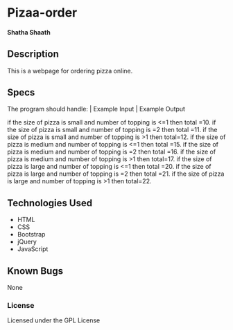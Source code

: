 # Pizaa-order


#### Shatha Shaath

## Description

This is a webpage for ordering pizza online.

## Specs

The program should handle: | Example Input | Example Output

if the size of pizza is small and number of topping is <=1 then total =10.
if the size of pizza is small and number of topping is =2 then total =11.
if the size of pizza is small and number of topping is >1 then total=12.
if the size of pizza is medium and number of topping is <=1 then total =15.
if the size of pizza is medium and number of topping is =2 then total =16.
if the size of pizza is medium and number of topping is >1 then total=17.
if the size of pizza is large and number of topping is <=1 then total =20.
if the size of pizza is large and number of topping is =2 then total =21.
if the size of pizza is large and number of topping is >1 then total=22.

## Technologies Used

* HTML
* CSS
* Bootstrap
* jQuery
* JavaScript

## Known Bugs

None

### License

Licensed under the GPL License
